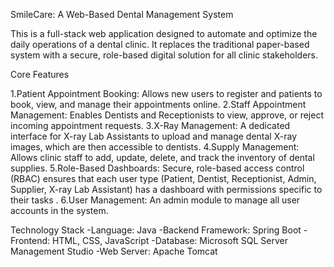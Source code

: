 
SmileCare: A Web-Based Dental Management System 

This is a full-stack web application designed to automate and optimize the daily operations of a dental clinic. It replaces the traditional paper-based system with a secure, role-based digital solution for all clinic stakeholders.



Core Features

 1.Patient Appointment Booking: Allows new users to register and patients to book, view, and manage their appointments online.
 2.Staff Appointment Management: Enables Dentists and Receptionists to view, approve, or reject incoming appointment requests.
 3.X-Ray Management: A dedicated interface for X-ray Lab Assistants to upload and manage dental X-ray images, which are then accessible to dentists.
 4.Supply Management: Allows clinic staff to add, update, delete, and track the inventory of dental supplies.
 5.Role-Based Dashboards: Secure, role-based access control (RBAC) ensures that each user type (Patient, Dentist, Receptionist, Admin, Supplier, X-ray Lab Assistant) has a dashboard with permissions specific to   their tasks .
 6.User Management: An admin module to manage all user accounts in the system.


Technology Stack
-Language: Java 
-Backend Framework: Spring Boot 
-Frontend: HTML, CSS, JavaScript 
-Database: Microsoft SQL Server Management Studio 
-Web Server: Apache Tomcat 
